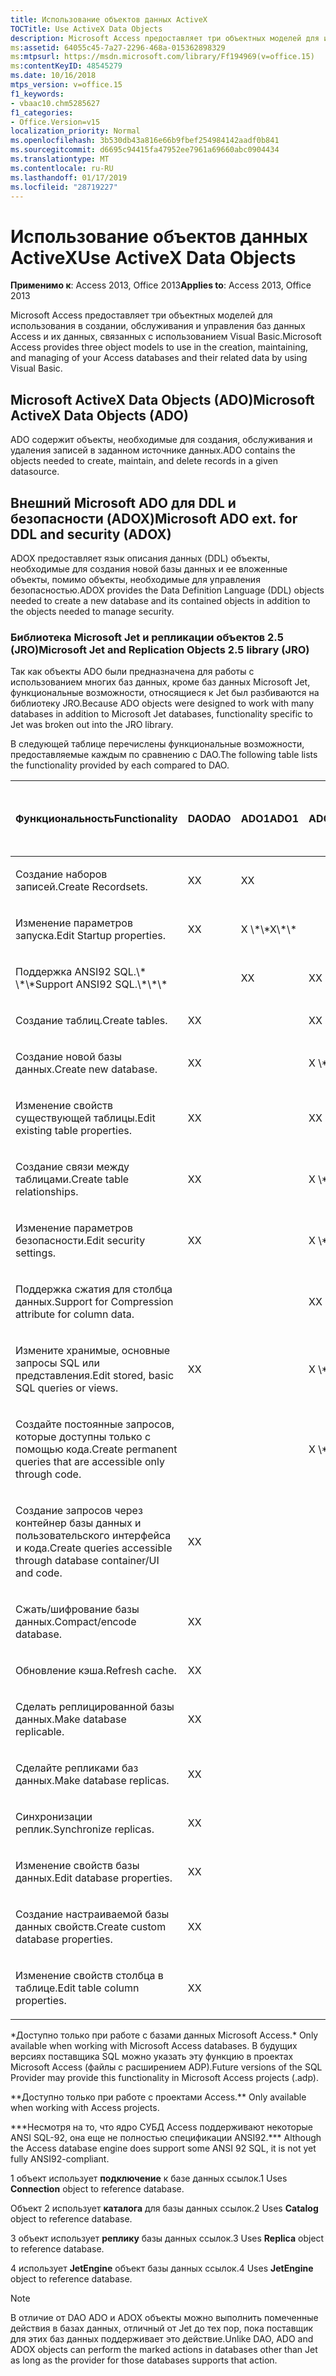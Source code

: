 ```yaml
---
title: Использование объектов данных ActiveX
TOCTitle: Use ActiveX Data Objects
description: Microsoft Access предоставляет три объектных моделей для использования в создании, обслуживания и управления баз данных Access и их данных, связанных с использованием Visual Basic.
ms:assetid: 64055c45-7a27-2296-468a-015362898329
ms:mtpsurl: https://msdn.microsoft.com/library/Ff194969(v=office.15)
ms:contentKeyID: 48545279
ms.date: 10/16/2018
mtps_version: v=office.15
f1_keywords:
- vbaac10.chm5285627
f1_categories:
- Office.Version=v15
localization_priority: Normal
ms.openlocfilehash: 3b530db43a816e66b9fbef254984142aadf0b841
ms.sourcegitcommit: d6695c94415fa47952ee7961a69660abc0904434
ms.translationtype: MT
ms.contentlocale: ru-RU
ms.lasthandoff: 01/17/2019
ms.locfileid: "28719227"
---
```

# <a name="use-activex-data-objects"></a><span data-ttu-id="5b7f4-103">Использование объектов данных ActiveX</span><span class="sxs-lookup"><span data-stu-id="5b7f4-103">Use ActiveX Data Objects</span></span>

<span data-ttu-id="5b7f4-104">**Применимо к**: Access 2013, Office 2013</span><span class="sxs-lookup"><span data-stu-id="5b7f4-104">**Applies to**: Access 2013, Office 2013</span></span>

<span data-ttu-id="5b7f4-105">Microsoft Access предоставляет три объектных моделей для использования в создании, обслуживания и управления баз данных Access и их данных, связанных с использованием Visual Basic.</span><span class="sxs-lookup"><span data-stu-id="5b7f4-105">Microsoft Access provides three object models to use in the creation, maintaining, and managing of your Access databases and their related data by using Visual Basic.</span></span>

## <a name="microsoft-activex-data-objects-ado"></a><span data-ttu-id="5b7f4-106">Microsoft ActiveX Data Objects (ADO)</span><span class="sxs-lookup"><span data-stu-id="5b7f4-106">Microsoft ActiveX Data Objects (ADO)</span></span>

<span data-ttu-id="5b7f4-107">ADO содержит объекты, необходимые для создания, обслуживания и удаления записей в заданном источнике данных.</span><span class="sxs-lookup"><span data-stu-id="5b7f4-107">ADO contains the objects needed to create, maintain, and delete records in a given datasource.</span></span>

## <a name="microsoft-ado-ext-for-ddl-and-security-adox"></a><span data-ttu-id="5b7f4-108">Внешний Microsoft ADO для DDL и безопасности (ADOX)</span><span class="sxs-lookup"><span data-stu-id="5b7f4-108">Microsoft ADO ext. for DDL and security (ADOX)</span></span>

<span data-ttu-id="5b7f4-109">ADOX предоставляет язык описания данных (DDL) объекты, необходимые для создания новой базы данных и ее вложенные объекты, помимо объекты, необходимые для управления безопасностью.</span><span class="sxs-lookup"><span data-stu-id="5b7f4-109">ADOX provides the Data Definition Language (DDL) objects needed to create a new database and its contained objects in addition to the objects needed to manage security.</span></span>

### <a name="microsoft-jet-and-replication-objects-25-library-jro"></a><span data-ttu-id="5b7f4-110">Библиотека Microsoft Jet и репликации объектов 2.5 (JRO)</span><span class="sxs-lookup"><span data-stu-id="5b7f4-110">Microsoft Jet and Replication Objects 2.5 library (JRO)</span></span>

<span data-ttu-id="5b7f4-111">Так как объекты ADO были предназначена для работы с использованием многих баз данных, кроме баз данных Microsoft Jet, функциональные возможности, относящиеся к Jet был разбиваются на библиотеку JRO.</span><span class="sxs-lookup"><span data-stu-id="5b7f4-111">Because ADO objects were designed to work with many databases in addition to Microsoft Jet databases, functionality specific to Jet was broken out into the JRO library.</span></span>

<span data-ttu-id="5b7f4-112">В следующей таблице перечислены функциональные возможности, предоставляемые каждым по сравнению с DAO.</span><span class="sxs-lookup"><span data-stu-id="5b7f4-112">The following table lists the functionality provided by each compared to DAO.</span></span>

<table>
<colgroup>
<col style="width: 20%" />
<col style="width: 20%" />
<col style="width: 20%" />
<col style="width: 20%" />
<col style="width: 20%" />
</colgroup>
<thead>
<tr class="header">
<th><p><span data-ttu-id="5b7f4-113">Функциональность</span><span class="sxs-lookup"><span data-stu-id="5b7f4-113">Functionality</span></span></p></th>
<th><p><span data-ttu-id="5b7f4-114">DAO</span><span class="sxs-lookup"><span data-stu-id="5b7f4-114">DAO</span></span></p></th>
<th><p><span data-ttu-id="5b7f4-115">ADO1</span><span class="sxs-lookup"><span data-stu-id="5b7f4-115">ADO1</span></span></p></th>
<th><p><span data-ttu-id="5b7f4-116">ADOX2</span><span class="sxs-lookup"><span data-stu-id="5b7f4-116">ADOX2</span></span></p></th>
<th><p><span data-ttu-id="5b7f4-117">JRO</span><span class="sxs-lookup"><span data-stu-id="5b7f4-117">JRO</span></span><br />
<span data-ttu-id="5b7f4-118">(MDB)</span><span class="sxs-lookup"><span data-stu-id="5b7f4-118">(MDBs only)</span></span></p></th>
</tr>
</thead>
<tbody>
<tr class="odd">
<td><p><span data-ttu-id="5b7f4-119">Создание наборов записей.</span><span class="sxs-lookup"><span data-stu-id="5b7f4-119">Create Recordsets.</span></span></p></td>
<td><p><span data-ttu-id="5b7f4-120">X</span><span class="sxs-lookup"><span data-stu-id="5b7f4-120">X</span></span></p></td>
<td><p><span data-ttu-id="5b7f4-121">X</span><span class="sxs-lookup"><span data-stu-id="5b7f4-121">X</span></span></p></td>
<td><p></p></td>
<td><p></p></td>
</tr>
<tr class="even">
<td><p><span data-ttu-id="5b7f4-122">Изменение параметров запуска.</span><span class="sxs-lookup"><span data-stu-id="5b7f4-122">Edit Startup properties.</span></span></p></td>
<td><p><span data-ttu-id="5b7f4-123">X</span><span class="sxs-lookup"><span data-stu-id="5b7f4-123">X</span></span></p></td>
<td><p><span data-ttu-id="5b7f4-124">X \*\*</span><span class="sxs-lookup"><span data-stu-id="5b7f4-124">X\*\*</span></span></p></td>
<td><p></p></td>
<td><p></p></td>
</tr>
<tr class="odd">
<td><p><span data-ttu-id="5b7f4-125">Поддержка ANSI92 SQL.\* \*\*</span><span class="sxs-lookup"><span data-stu-id="5b7f4-125">Support ANSI92 SQL.\*\*\*</span></span></p></td>
<td><p></p></td>
<td><p><span data-ttu-id="5b7f4-126">X</span><span class="sxs-lookup"><span data-stu-id="5b7f4-126">X</span></span></p></td>
<td><p><span data-ttu-id="5b7f4-127">X</span><span class="sxs-lookup"><span data-stu-id="5b7f4-127">X</span></span></p></td>
<td><p></p></td>
</tr>
<tr class="even">
<td><p><span data-ttu-id="5b7f4-128">Создание таблиц.</span><span class="sxs-lookup"><span data-stu-id="5b7f4-128">Create tables.</span></span></p></td>
<td><p><span data-ttu-id="5b7f4-129">X</span><span class="sxs-lookup"><span data-stu-id="5b7f4-129">X</span></span></p></td>
<td><p></p></td>
<td><p><span data-ttu-id="5b7f4-130">X</span><span class="sxs-lookup"><span data-stu-id="5b7f4-130">X</span></span></p></td>
<td><p></p></td>
</tr>
<tr class="odd">
<td><p><span data-ttu-id="5b7f4-131">Создание новой базы данных.</span><span class="sxs-lookup"><span data-stu-id="5b7f4-131">Create new database.</span></span></p></td>
<td><p><span data-ttu-id="5b7f4-132">X</span><span class="sxs-lookup"><span data-stu-id="5b7f4-132">X</span></span></p></td>
<td><p></p></td>
<td><p><span data-ttu-id="5b7f4-133">X \*</span><span class="sxs-lookup"><span data-stu-id="5b7f4-133">X\*</span></span></p></td>
<td><p></p></td>
</tr>
<tr class="even">
<td><p><span data-ttu-id="5b7f4-134">Изменение свойств существующей таблицы.</span><span class="sxs-lookup"><span data-stu-id="5b7f4-134">Edit existing table properties.</span></span></p></td>
<td><p><span data-ttu-id="5b7f4-135">X</span><span class="sxs-lookup"><span data-stu-id="5b7f4-135">X</span></span></p></td>
<td><p></p></td>
<td><p><span data-ttu-id="5b7f4-136">X</span><span class="sxs-lookup"><span data-stu-id="5b7f4-136">X</span></span></p></td>
<td><p></p></td>
</tr>
<tr class="odd">
<td><p><span data-ttu-id="5b7f4-137">Создание связи между таблицами.</span><span class="sxs-lookup"><span data-stu-id="5b7f4-137">Create table relationships.</span></span></p></td>
<td><p><span data-ttu-id="5b7f4-138">X</span><span class="sxs-lookup"><span data-stu-id="5b7f4-138">X</span></span></p></td>
<td><p></p></td>
<td><p><span data-ttu-id="5b7f4-139">X \*</span><span class="sxs-lookup"><span data-stu-id="5b7f4-139">X\*</span></span></p></td>
<td><p></p></td>
</tr>
<tr class="even">
<td><p><span data-ttu-id="5b7f4-140">Изменение параметров безопасности.</span><span class="sxs-lookup"><span data-stu-id="5b7f4-140">Edit security settings.</span></span></p></td>
<td><p><span data-ttu-id="5b7f4-141">X</span><span class="sxs-lookup"><span data-stu-id="5b7f4-141">X</span></span></p></td>
<td><p></p></td>
<td><p><span data-ttu-id="5b7f4-142">X \*</span><span class="sxs-lookup"><span data-stu-id="5b7f4-142">X\*</span></span></p></td>
<td><p></p></td>
</tr>
<tr class="odd">
<td><p><span data-ttu-id="5b7f4-143">Поддержка сжатия для столбца данных.</span><span class="sxs-lookup"><span data-stu-id="5b7f4-143">Support for Compression attribute for column data.</span></span></p></td>
<td><p></p></td>
<td><p></p></td>
<td><p><span data-ttu-id="5b7f4-144">X</span><span class="sxs-lookup"><span data-stu-id="5b7f4-144">X</span></span></p></td>
<td><p></p></td>
</tr>
<tr class="even">
<td><p><span data-ttu-id="5b7f4-145">Измените хранимые, основные запросы SQL или представления.</span><span class="sxs-lookup"><span data-stu-id="5b7f4-145">Edit stored, basic SQL queries or views.</span></span></p></td>
<td><p><span data-ttu-id="5b7f4-146">X</span><span class="sxs-lookup"><span data-stu-id="5b7f4-146">X</span></span></p></td>
<td><p></p></td>
<td><p><span data-ttu-id="5b7f4-147">X \*</span><span class="sxs-lookup"><span data-stu-id="5b7f4-147">X\*</span></span></p></td>
<td><p></p></td>
</tr>
<tr class="odd">
<td><p><span data-ttu-id="5b7f4-148">Создайте постоянные запросов, которые доступны только с помощью кода.</span><span class="sxs-lookup"><span data-stu-id="5b7f4-148">Create permanent queries that are accessible only through code.</span></span></p></td>
<td><p></p></td>
<td><p></p></td>
<td><p><span data-ttu-id="5b7f4-149">X \*</span><span class="sxs-lookup"><span data-stu-id="5b7f4-149">X\*</span></span></p></td>
<td><p></p></td>
</tr>
<tr class="even">
<td><p><span data-ttu-id="5b7f4-150">Создание запросов через контейнер базы данных и пользовательского интерфейса и кода.</span><span class="sxs-lookup"><span data-stu-id="5b7f4-150">Create queries accessible through database container/UI and code.</span></span></p></td>
<td><p><span data-ttu-id="5b7f4-151">X</span><span class="sxs-lookup"><span data-stu-id="5b7f4-151">X</span></span></p></td>
<td><p></p></td>
<td><p></p></td>
<td><p></p></td>
</tr>
<tr class="odd">
<td><p><span data-ttu-id="5b7f4-152">Сжать/шифрование базы данных.</span><span class="sxs-lookup"><span data-stu-id="5b7f4-152">Compact/encode database.</span></span></p></td>
<td><p><span data-ttu-id="5b7f4-153">X</span><span class="sxs-lookup"><span data-stu-id="5b7f4-153">X</span></span></p></td>
<td><p></p></td>
<td><p></p></td>
<td><p><span data-ttu-id="5b7f4-154">X4</span><span class="sxs-lookup"><span data-stu-id="5b7f4-154">X4</span></span></p></td>
</tr>
<tr class="even">
<td><p><span data-ttu-id="5b7f4-155">Обновление кэша.</span><span class="sxs-lookup"><span data-stu-id="5b7f4-155">Refresh cache.</span></span></p></td>
<td><p><span data-ttu-id="5b7f4-156">X</span><span class="sxs-lookup"><span data-stu-id="5b7f4-156">X</span></span></p></td>
<td><p></p></td>
<td><p></p></td>
<td><p><span data-ttu-id="5b7f4-157">X</span><span class="sxs-lookup"><span data-stu-id="5b7f4-157">X</span></span></p></td>
</tr>
<tr class="odd">
<td><p><span data-ttu-id="5b7f4-158">Сделать реплицированной базы данных.</span><span class="sxs-lookup"><span data-stu-id="5b7f4-158">Make database replicable.</span></span></p></td>
<td><p><span data-ttu-id="5b7f4-159">X</span><span class="sxs-lookup"><span data-stu-id="5b7f4-159">X</span></span></p></td>
<td><p></p></td>
<td><p></p></td>
<td><p><span data-ttu-id="5b7f4-160">X3</span><span class="sxs-lookup"><span data-stu-id="5b7f4-160">X3</span></span></p></td>
</tr>
<tr class="even">
<td><p><span data-ttu-id="5b7f4-161">Сделайте репликами баз данных.</span><span class="sxs-lookup"><span data-stu-id="5b7f4-161">Make database replicas.</span></span></p></td>
<td><p><span data-ttu-id="5b7f4-162">X</span><span class="sxs-lookup"><span data-stu-id="5b7f4-162">X</span></span></p></td>
<td><p></p></td>
<td><p></p></td>
<td><p><span data-ttu-id="5b7f4-163">X3</span><span class="sxs-lookup"><span data-stu-id="5b7f4-163">X3</span></span></p></td>
</tr>
<tr class="odd">
<td><p><span data-ttu-id="5b7f4-164">Синхронизации реплик.</span><span class="sxs-lookup"><span data-stu-id="5b7f4-164">Synchronize replicas.</span></span></p></td>
<td><p><span data-ttu-id="5b7f4-165">X</span><span class="sxs-lookup"><span data-stu-id="5b7f4-165">X</span></span></p></td>
<td><p></p></td>
<td><p></p></td>
<td><p><span data-ttu-id="5b7f4-166">X3</span><span class="sxs-lookup"><span data-stu-id="5b7f4-166">X3</span></span></p></td>
</tr>
<tr class="even">
<td><p><span data-ttu-id="5b7f4-167">Изменение свойств базы данных.</span><span class="sxs-lookup"><span data-stu-id="5b7f4-167">Edit database properties.</span></span></p></td>
<td><p><span data-ttu-id="5b7f4-168">X</span><span class="sxs-lookup"><span data-stu-id="5b7f4-168">X</span></span></p></td>
<td><p></p></td>
<td><p></p></td>
<td><p></p></td>
</tr>
<tr class="odd">
<td><p><span data-ttu-id="5b7f4-169">Создание настраиваемой базы данных свойств.</span><span class="sxs-lookup"><span data-stu-id="5b7f4-169">Create custom database properties.</span></span></p></td>
<td><p><span data-ttu-id="5b7f4-170">X</span><span class="sxs-lookup"><span data-stu-id="5b7f4-170">X</span></span></p></td>
<td><p></p></td>
<td><p></p></td>
<td><p></p></td>
</tr>
<tr class="even">
<td><p><span data-ttu-id="5b7f4-171">Изменение свойств столбца в таблице.</span><span class="sxs-lookup"><span data-stu-id="5b7f4-171">Edit table column properties.</span></span></p></td>
<td><p><span data-ttu-id="5b7f4-172">X</span><span class="sxs-lookup"><span data-stu-id="5b7f4-172">X</span></span></p></td>
<td><p></p></td>
<td><p></p></td>
<td><p></p></td>
</tr>
</tbody>
</table>


<span data-ttu-id="5b7f4-173">\*Доступно только при работе с базами данных Microsoft Access.</span><span class="sxs-lookup"><span data-stu-id="5b7f4-173">\* Only available when working with Microsoft Access databases.</span></span> <span data-ttu-id="5b7f4-174">В будущих версиях поставщика SQL можно указать эту функцию в проектах Microsoft Access (файлы с расширением ADP).</span><span class="sxs-lookup"><span data-stu-id="5b7f4-174">Future versions of the SQL Provider may provide this functionality in Microsoft Access projects (.adp).</span></span>

<span data-ttu-id="5b7f4-175">\*\*Доступно только при работе с проектами Access.</span><span class="sxs-lookup"><span data-stu-id="5b7f4-175">\*\* Only available when working with Access projects.</span></span>

<span data-ttu-id="5b7f4-176">\*\*\*Несмотря на то, что ядро СУБД Access поддерживают некоторые ANSI SQL-92, она еще не полностью спецификации ANSI92.</span><span class="sxs-lookup"><span data-stu-id="5b7f4-176">\*\*\* Although the Access database engine does support some ANSI 92 SQL, it is not yet fully ANSI92-compliant.</span></span>

<span data-ttu-id="5b7f4-177">1 объект использует **подключение** к базе данных ссылок.</span><span class="sxs-lookup"><span data-stu-id="5b7f4-177">1 Uses **Connection** object to reference database.</span></span>

<span data-ttu-id="5b7f4-178">Объект 2 использует **каталога** для базы данных ссылок.</span><span class="sxs-lookup"><span data-stu-id="5b7f4-178">2 Uses **Catalog** object to reference database.</span></span>

<span data-ttu-id="5b7f4-179">3 объект использует **реплику** базы данных ссылок.</span><span class="sxs-lookup"><span data-stu-id="5b7f4-179">3 Uses **Replica** object to reference database.</span></span>

<span data-ttu-id="5b7f4-180">4 использует **JetEngine** объект базы данных ссылок.</span><span class="sxs-lookup"><span data-stu-id="5b7f4-180">4 Uses **JetEngine** object to reference database.</span></span>


> [!NOTE]
> <span data-ttu-id="5b7f4-181">В отличие от DAO ADO и ADOX объекты можно выполнить помеченные действия в базах данных, отличный от Jet до тех пор, пока поставщик для этих баз данных поддерживает это действие.</span><span class="sxs-lookup"><span data-stu-id="5b7f4-181">Unlike DAO, ADO and ADOX objects can perform the marked actions in databases other than Jet as long as the provider for those databases supports that action.</span></span>



